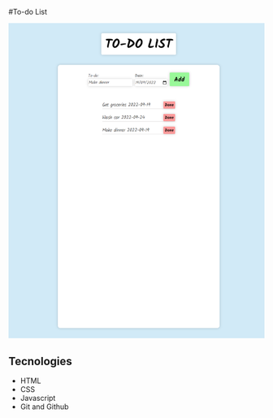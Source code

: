 #To-do List

![preview](./.github/preview.png)

## Tecnologies

- HTML
- CSS
- Javascript
- Git and Github
